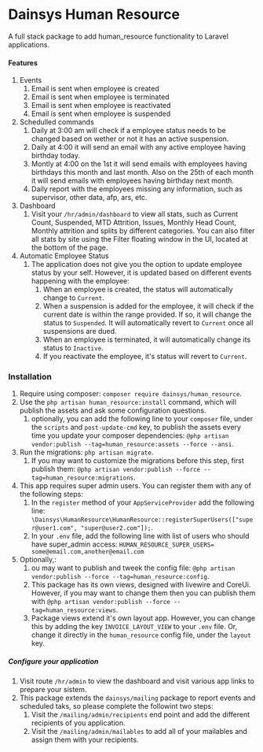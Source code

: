  # Dainsys Human Resource
 A full stack package to add human_resource functionality to Laravel applications. 

#### Features
1. Events
   1. Email is sent when employee is created
   2. Email is sent when employee is terminated
   3. Email is sent when employee is reactivated
   4. Email is sent when employee is suspended
2. Schedulled commands
   1. Daily at 3:00 am will check if a employee status needs to be changed based on wether or not it has an active suspension.
   2. Daily at 4:00 it will send an email with any active employee having birthday today.
   3. Montly at 4:00 on the 1st it will send emails with employees having birthdays this month and last month. Also on the 25th of each month it will send emails with employees having birthday next month.
   4. Daily report with the employees missing any information, such as supervisor, other data, afp, ars, etc.
3. Dashboard
   1. Visit your `/hr/admin/dashboard` to view all stats, such as Current Count, Suspended, MTD Attrition, Issues, Monthly Head Count, Monthly attrition and splits by different categories. You can also filter all stats by site using the Filter floating window in the UI, located at the bottom of the page.
4. Automatic Employee Status
   1. The application does not give you the option to update employee status by your self. However, it is updated based on different events happening with the employee:   
      1. When an employee is created, the status will automatically change to `Current`.
      2. When a suspension is added for the employee, it will check if the current date is within the range provided. If so, it will change the status to `Suspended`. It will automatically revert to `Current` once all suspensions are dued.
      3. When an employee is terminated, it will automatically change its status to `Inactive`.
      4. If you reactivate the employee, it's status will revert to `Current`. 

 ### Installation
 1. Require using composer: `composer require dainsys/human_resource`.
 2. Use the `php artisan human_resource:install` command, which will publish the assets and ask some configuration questions. 
    1. optionally, you can add the following line to your `composer` file, under the `scripts` and `post-update-cmd` key, to publish the assets every time you update your composer dependencies: `@php artisan vendor:publish --tag=human_resource:assets --force --ansi`.
 3. Run the migrations: `php artisan migrate`.
    1. If you may want to customize the migrations before this step, first publish them: `@php artisan vendor:publish --force --tag=human_resource:migrations`.
 4. This app requires super admin users. You can register them with any of the following steps:
    1. In the `register` method of your `AppServiceProvider` add the following line: `\Dainsys\HumanResource\HumanResource::registerSuperUsers(["super@user1.com", "super@user2.com"]);`.
    2. In your `.env` file, add the following line with list of users who should have super_admin access: `HUMAN_RESOURCE_SUPER_USERS= some@email.com,another@email.com`
 5. Optionally,:
    1. ou may want to publish and tweek the config file: `@php artisan vendor:publish --force --tag=human_resource:config`.
    2. This package has its own views, designed with livewire and CoreUi. However, if you may want to change them then you can publish them with `@php artisan vendor:publish --force --tag=human_resource:views`. 
    3. Package views extend it's own layout app. However, you can change this by adding the key `INVOICE_LAYOUT_VIEW` to your `.env` file. Or, change it directly in the `human_resource` config file, under the `layout` key.
##### Configure your application
1. Visit route `/hr/admin` to view the dashboard and visit various app links to prepare your sistem.
2. This package extends the `dainsys/mailing` package to report events and scheduled taks, so please complete the followint two steps:
   1. Visit the `/mailing/admin/recipients` end point and add the different recipients of you application.
   2. Visit the `/mailing/admin/mailables` to add all of your mailables and assign them with your recipients.
